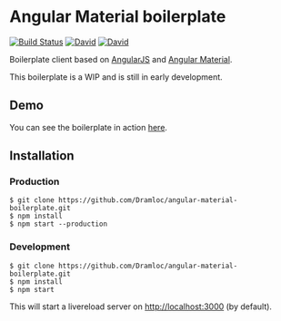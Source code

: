 # Angular Material boilerplate

[![Build Status](https://img.shields.io/travis/Dramloc/angular-material-boilerplate/master.svg?style=flat-square)](https://travis-ci.org/Dramloc/angular-material-boilerplate)
[![David](https://img.shields.io/david/Dramloc/angular-material-boilerplate.svg?maxAge=2592000&style=flat-square)]()
[![David](https://img.shields.io/david/dev/Dramloc/angular-material-boilerplate.svg?maxAge=2592000&style=flat-square)]()

Boilerplate client based on [AngularJS](https://angularjs.org/) and [Angular Material](https://material.angularjs.org).

This boilerplate is a WIP and is still in early development. 

## Demo

You can see the boilerplate in action [here](https://angular-material-boilerplate.herokuapp.com/).

## Installation

### Production
    $ git clone https://github.com/Dramloc/angular-material-boilerplate.git
    $ npm install
    $ npm start --production

### Development
    $ git clone https://github.com/Dramloc/angular-material-boilerplate.git
    $ npm install
    $ npm start

This will start a livereload server on [http://localhost:3000](http://localhost:3000) (by default).